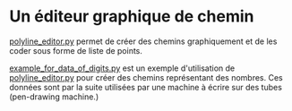# Un éditeur graphique de chemin

[polyline_editor.py](src%2Fpolyline_editor.py) permet de créer des chemins graphiquement et de les coder sous forme de liste de points.

[example_for_data_of_digits.py](src%2Fexample_for_data_of_digits.py) est un exemple d'utilisation de [polyline_editor.py](src%2Fpolyline_editor.py) pour créer des chemins représentant des nombres. Ces données sont par la suite utilisées par une machine à écrire sur des tubes (pen-drawing machine.)


